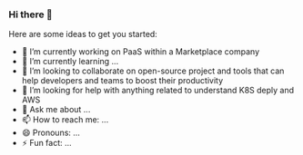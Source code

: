 ### Hi there 👋


Here are some ideas to get you started:

- 🔭 I’m currently working on PaaS within a Marketplace company
- 🌱 I’m currently learning ...
- 👯 I’m looking to collaborate on open-source project and tools that can help developers and teams to boost their productivity
- 🤔 I’m looking for help with anything related to understand K8S deply and AWS
- 💬 Ask me about ...
- 📫 How to reach me: ...
- 😄 Pronouns: ...
- ⚡ Fun fact: ...
